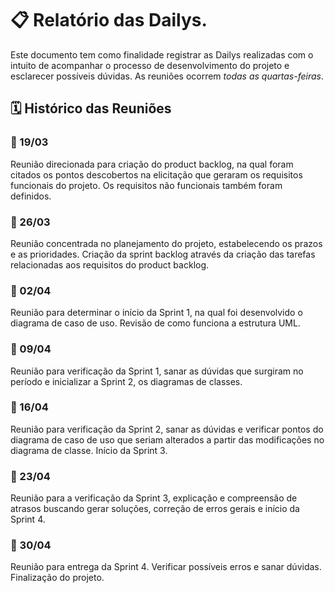 # 📋 Relatório das Dailys.

Este documento tem como finalidade registrar as Dailys realizadas com o intuito de acompanhar o processo de desenvolvimento do projeto e esclarecer possíveis dúvidas. As reuniões ocorrem *todas as quartas-feiras*.

## 🗓️ Histórico das Reuniões

### 📌 19/03
Reunião direcionada para criação do product backlog, na qual foram citados os pontos descobertos na elicitação que geraram os requisitos funcionais do projeto. Os requisitos não funcionais também foram definidos.

### 📌 26/03
Reunião concentrada no planejamento do projeto, estabelecendo os prazos e as prioridades. Criação da sprint backlog através da criação das tarefas relacionadas aos requisitos do product backlog.

### 📌 02/04
Reunião para determinar o início da Sprint 1, na qual foi desenvolvido o diagrama de caso de uso. Revisão de como funciona a estrutura UML.

### 📌 09/04
Reunião para verificação da Sprint 1, sanar as dúvidas que surgiram no período e inicializar a Sprint 2, os diagramas de classes.

### 📌 16/04
Reunião para verificação da Sprint 2, sanar as dúvidas e verificar pontos do diagrama de caso de uso que seriam alterados a partir das modificações no diagrama de classe. Início da Sprint 3.

### 📌 23/04
Reunião para a verificação da Sprint 3, explicação e compreensão de atrasos buscando gerar soluções, correção de erros gerais e início da Sprint 4.

### 📌 30/04
Reunião para entrega da Sprint 4. Verificar possíveis erros e sanar dúvidas. Finalização do projeto.
